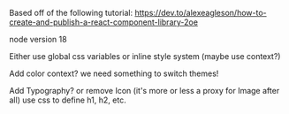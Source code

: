 Based off of the following tutorial: https://dev.to/alexeagleson/how-to-create-and-publish-a-react-component-library-2oe

node version 18

Either use global css variables or inline style system (maybe use context?)

Add color context? we need something to switch themes!

Add Typography? or remove Icon (it's more or less a proxy for Image after all)
    use css to define h1, h2, etc.
